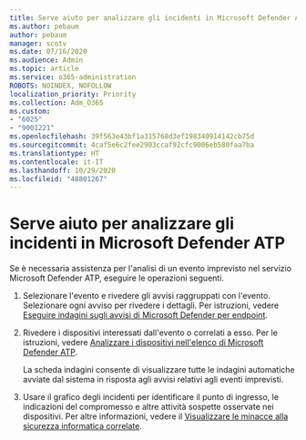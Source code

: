 ```yaml
---
title: Serve aiuto per analizzare gli incidenti in Microsoft Defender ATP
ms.author: pebaum
author: pebaum
manager: scotv
ms.date: 07/16/2020
ms.audience: Admin
ms.topic: article
ms.service: o365-administration
ROBOTS: NOINDEX, NOFOLLOW
localization_priority: Priority
ms.collection: Adm_O365
ms.custom:
- "6025"
- "9001221"
ms.openlocfilehash: 39f563e43bf1a315768d3ef198340914142cb75d
ms.sourcegitcommit: 4caf5e6c2fee2903ccaf92cfc9006eb580faa7ba
ms.translationtype: HT
ms.contentlocale: it-IT
ms.lasthandoff: 10/29/2020
ms.locfileid: "48801267"
---
```

# <a name="need-help-investigating-incidents-in-microsoft-defender-atp"></a>Serve aiuto per analizzare gli incidenti in Microsoft Defender ATP

Se è necessaria assistenza per l'analisi di un evento imprevisto nel servizio Microsoft Defender ATP, eseguire le operazioni seguenti.

1. Selezionare l'evento e rivedere gli avvisi raggruppati con l'evento. Selezionare ogni avviso per rivedere i dettagli. Per istruzioni, vedere [Eseguire indagini sugli avvisi di Microsoft Defender per endpoint](https://docs.microsoft.com/windows/security/threat-protection/microsoft-defender-atp/investigate-alerts).
2. Rivedere i dispositivi interessati dall'evento o correlati a esso. Per le istruzioni, vedere [Analizzare i dispositivi nell'elenco di Microsoft Defender ATP](https://docs.microsoft.com/windows/security/threat-protection/microsoft-defender-atp/investigate-machines).<br/>
 
    La scheda indagini consente di visualizzare tutte le indagini automatiche avviate dal sistema in risposta agli avvisi relativi agli eventi imprevisti.
3. Usare il grafico degli incidenti per identificare il punto di ingresso, le indicazioni del compromesso e altre attività sospette osservate nei dispositivi. Per altre informazioni, vedere il [Visualizzare le minacce alla sicurezza informatica correlate](https://docs.microsoft.com/windows/security/threat-protection/microsoft-defender-atp/investigate-incidents#visualizing-associated-cybersecurity-threats).  